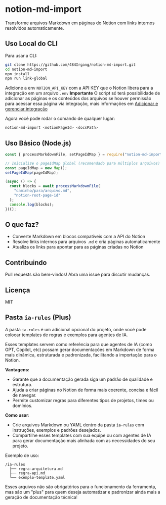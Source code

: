 # notion-md-import

Transforme arquivos Markdown em páginas do Notion com links internos resolvidos automaticamente.

## Uso Local do CLI

Para usar a CLI:

```sh
git clone https://github.com/484Irgang/notion-md-import.git
cd notion-md-import
npm install
npm run link-global
```

Adicione a env `NOTION_API_KEY` com a API KEY que o Notion libera para a integração em um arquivo `.env`
**Importante**
O script só terá possibilidade de adicionar as páginas e os conteúdos dos arquivos se houver permissão para acessar essa página via integração, mais informações em [Adicionar e gerenciar integração](https://www.notion.com/pt/help/add-and-manage-connections-with-the-api#add-connections-to-pages)

Agora você pode rodar o comando de qualquer lugar:

```sh
notion-md-import <notionPageId> <docsPath>
```

## Uso Básico (Node.js)

```js
const { processMarkdownFile, setPageIdMap } = require("notion-md-import");

// Inicialize o pageIdMap global (recomendado para múltiplos arquivos)
const pageIdMap = new Map();
setPageIdMap(pageIdMap);

(async () => {
  const blocks = await processMarkdownFile(
    "caminho/para/arquivo.md",
    "notion-root-page-id"
  );
  console.log(blocks);
})();
```

## O que faz?

- Converte Markdown em blocos compatíveis com a API do Notion
- Resolve links internos para arquivos `.md` e cria páginas automaticamente
- Atualiza os links para apontar para as páginas criadas no Notion

## Contribuindo

Pull requests são bem-vindos! Abra uma issue para discutir mudanças.

## Licença

MIT

## Pasta `ia-rules` (Plus)

A pasta `ia-rules` é um adicional opcional do projeto, onde você pode colocar templates de regras e exemplos para agentes de IA.

Esses templates servem como referência para que agentes de IA (como GPT, Copilot, etc) possam gerar documentações em Markdown de forma mais dinâmica, estruturada e padronizada, facilitando a importação para o Notion.

**Vantagens:**

- Garante que a documentação gerada siga um padrão de qualidade e estrutura.
- Ajuda a criar páginas no Notion de forma mais coerente, concisa e fácil de navegar.
- Permite customizar regras para diferentes tipos de projetos, times ou domínios.

**Como usar:**

- Crie arquivos Markdown ou YAML dentro da pasta `ia-rules` com instruções, exemplos e padrões desejados.
- Compartilhe esses templates com sua equipe ou com agentes de IA para gerar documentação mais alinhada com as necessidades do seu projeto.

Exemplo de uso:

```
/ia-rules
  ├── regra-arquitetura.md
  ├── regra-api.md
  └── exemplo-template.yaml
```

Esses arquivos não são obrigatórios para o funcionamento da ferramenta, mas são um "plus" para quem deseja automatizar e padronizar ainda mais a geração de documentação técnica!
